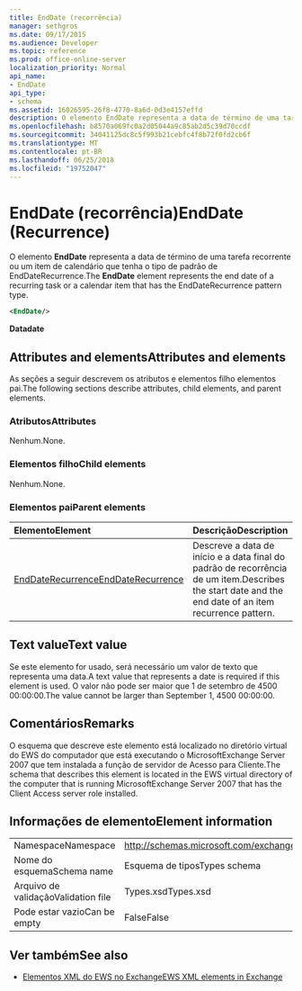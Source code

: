 ```yaml
---
title: EndDate (recorrência)
manager: sethgros
ms.date: 09/17/2015
ms.audience: Developer
ms.topic: reference
ms.prod: office-online-server
localization_priority: Normal
api_name:
- EndDate
api_type:
- schema
ms.assetid: 16026595-26f8-4770-8a6d-0d3e4157effd
description: O elemento EndDate representa a data de término de uma tarefa recorrente ou um item de calendário que tenha o tipo de padrão de EndDateRecurrence.
ms.openlocfilehash: b8570a069fc0a2d05044a9c85ab2d5c39d70ccdf
ms.sourcegitcommit: 34041125dc8c5f993b21cebfc4f8b72f0fd2cb6f
ms.translationtype: MT
ms.contentlocale: pt-BR
ms.lasthandoff: 06/25/2018
ms.locfileid: "19752047"
---
```

# <a name="enddate-recurrence"></a><span data-ttu-id="4a315-103">EndDate (recorrência)</span><span class="sxs-lookup"><span data-stu-id="4a315-103">EndDate (Recurrence)</span></span>

<span data-ttu-id="4a315-104">O elemento **EndDate** representa a data de término de uma tarefa recorrente ou um item de calendário que tenha o tipo de padrão de EndDateRecurrence.</span><span class="sxs-lookup"><span data-stu-id="4a315-104">The **EndDate** element represents the end date of a recurring task or a calendar item that has the EndDateRecurrence pattern type.</span></span> 
  
```xml
<EndDate/>
```

 <span data-ttu-id="4a315-105">**Data**</span><span class="sxs-lookup"><span data-stu-id="4a315-105">**date**</span></span>
## <a name="attributes-and-elements"></a><span data-ttu-id="4a315-106">Attributes and elements</span><span class="sxs-lookup"><span data-stu-id="4a315-106">Attributes and elements</span></span>

<span data-ttu-id="4a315-107">As seções a seguir descrevem os atributos e elementos filho elementos pai.</span><span class="sxs-lookup"><span data-stu-id="4a315-107">The following sections describe attributes, child elements, and parent elements.</span></span>
  
### <a name="attributes"></a><span data-ttu-id="4a315-108">Atributos</span><span class="sxs-lookup"><span data-stu-id="4a315-108">Attributes</span></span>

<span data-ttu-id="4a315-109">Nenhum.</span><span class="sxs-lookup"><span data-stu-id="4a315-109">None.</span></span>
  
### <a name="child-elements"></a><span data-ttu-id="4a315-110">Elementos filho</span><span class="sxs-lookup"><span data-stu-id="4a315-110">Child elements</span></span>

<span data-ttu-id="4a315-111">Nenhum.</span><span class="sxs-lookup"><span data-stu-id="4a315-111">None.</span></span>
  
### <a name="parent-elements"></a><span data-ttu-id="4a315-112">Elementos pai</span><span class="sxs-lookup"><span data-stu-id="4a315-112">Parent elements</span></span>

|<span data-ttu-id="4a315-113">**Elemento**</span><span class="sxs-lookup"><span data-stu-id="4a315-113">**Element**</span></span>|<span data-ttu-id="4a315-114">**Descrição**</span><span class="sxs-lookup"><span data-stu-id="4a315-114">**Description**</span></span>|
|:-----|:-----|
|[<span data-ttu-id="4a315-115">EndDateRecurrence</span><span class="sxs-lookup"><span data-stu-id="4a315-115">EndDateRecurrence</span></span>](enddaterecurrence.md) <br/> |<span data-ttu-id="4a315-116">Descreve a data de início e a data final do padrão de recorrência de um item.</span><span class="sxs-lookup"><span data-stu-id="4a315-116">Describes the start date and the end date of an item recurrence pattern.</span></span>  <br/> |
   
## <a name="text-value"></a><span data-ttu-id="4a315-117">Text value</span><span class="sxs-lookup"><span data-stu-id="4a315-117">Text value</span></span>

<span data-ttu-id="4a315-118">Se este elemento for usado, será necessário um valor de texto que representa uma data.</span><span class="sxs-lookup"><span data-stu-id="4a315-118">A text value that represents a date is required if this element is used.</span></span> <span data-ttu-id="4a315-119">O valor não pode ser maior que 1 de setembro de 4500 00:00:00.</span><span class="sxs-lookup"><span data-stu-id="4a315-119">The value cannot be larger than September 1, 4500 00:00:00.</span></span>
  
## <a name="remarks"></a><span data-ttu-id="4a315-120">Comentários</span><span class="sxs-lookup"><span data-stu-id="4a315-120">Remarks</span></span>

<span data-ttu-id="4a315-121">O esquema que descreve este elemento está localizado no diretório virtual do EWS do computador que está executando o MicrosoftExchange Server 2007 que tem instalada a função de servidor de Acesso para Cliente.</span><span class="sxs-lookup"><span data-stu-id="4a315-121">The schema that describes this element is located in the EWS virtual directory of the computer that is running MicrosoftExchange Server 2007 that has the Client Access server role installed.</span></span>
  
## <a name="element-information"></a><span data-ttu-id="4a315-122">Informações de elemento</span><span class="sxs-lookup"><span data-stu-id="4a315-122">Element information</span></span>

|||
|:-----|:-----|
|<span data-ttu-id="4a315-123">Namespace</span><span class="sxs-lookup"><span data-stu-id="4a315-123">Namespace</span></span>  <br/> |http://schemas.microsoft.com/exchange/services/2006/types  <br/> |
|<span data-ttu-id="4a315-124">Nome do esquema</span><span class="sxs-lookup"><span data-stu-id="4a315-124">Schema name</span></span>  <br/> |<span data-ttu-id="4a315-125">Esquema de tipos</span><span class="sxs-lookup"><span data-stu-id="4a315-125">Types schema</span></span>  <br/> |
|<span data-ttu-id="4a315-126">Arquivo de validação</span><span class="sxs-lookup"><span data-stu-id="4a315-126">Validation file</span></span>  <br/> |<span data-ttu-id="4a315-127">Types.xsd</span><span class="sxs-lookup"><span data-stu-id="4a315-127">Types.xsd</span></span>  <br/> |
|<span data-ttu-id="4a315-128">Pode estar vazio</span><span class="sxs-lookup"><span data-stu-id="4a315-128">Can be empty</span></span>  <br/> |<span data-ttu-id="4a315-129">False</span><span class="sxs-lookup"><span data-stu-id="4a315-129">False</span></span>  <br/> |
   
## <a name="see-also"></a><span data-ttu-id="4a315-130">Ver também</span><span class="sxs-lookup"><span data-stu-id="4a315-130">See also</span></span>



- [<span data-ttu-id="4a315-131">Elementos XML do EWS no Exchange</span><span class="sxs-lookup"><span data-stu-id="4a315-131">EWS XML elements in Exchange</span></span>](ews-xml-elements-in-exchange.md)

